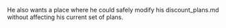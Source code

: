He also wants a place where he could safely modify his discount_plans.md without affecting his current set of plans.